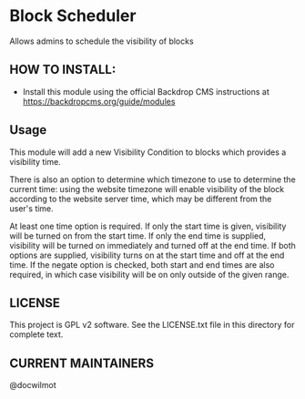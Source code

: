 Block Scheduler
=================

Allows admins to schedule the visibility of blocks

HOW TO INSTALL:
---------------
- Install this module using the official Backdrop CMS instructions at 
https://backdropcms.org/guide/modules


Usage
---------------
This module will add a new Visibility Condition to blocks which provides a 
visibility time.

There is also an option to determine which timezone to use to determine the
current time: using the website timezone will enable visibility of the block 
according to the website server time, which may be different from the user's 
time.

At least one time option is required. If only the start time is given, 
visibility will be turned on from the start time. If only the end time is 
supplied, visibility will be turned on immediately and turned off at the end 
time. If both options are supplied, visibility turns on at the start time and 
off at the end time. If the negate option is checked, both start and end times 
are also required, in which case visibility will be on only outside of the 
given range.
      
LICENSE
---------------    

This project is GPL v2 software. See the LICENSE.txt file in this directory 
for complete text.

CURRENT MAINTAINERS
---------------    

@docwilmot
